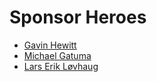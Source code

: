 # Sponsor Heroes
- [Gavin Hewitt](https://github.com/gavinhewitt)
- [Michael Gatuma](https://github.com/MichaelGatuma)
- [Lars Erik Løvhaug](https://github.com/lalov)
